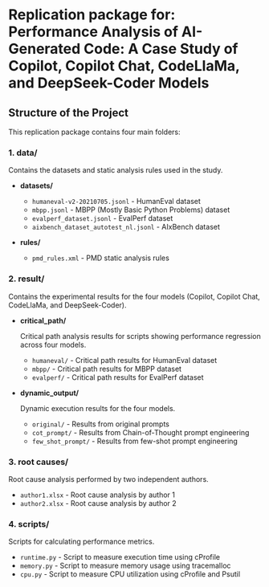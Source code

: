 # Replication package for: Performance Analysis of AI-Generated Code: A Case Study of Copilot, Copilot Chat, CodeLlaMa, and DeepSeek-Coder Models

## Structure of the Project

This replication package contains four main folders:

### 1. **data/**
Contains the datasets and static analysis rules used in the study.

- **datasets/**
  - `humaneval-v2-20210705.jsonl` - HumanEval dataset
  - `mbpp.jsonl` - MBPP (Mostly Basic Python Problems) dataset
  - `evalperf_dataset.jsonl` - EvalPerf dataset
  - `aixbench_dataset_autotest_nl.jsonl` - AIxBench dataset

- **rules/**
  - `pmd_rules.xml` - PMD static analysis rules

### 2. **result/**
Contains the experimental results for the four models (Copilot, Copilot Chat, CodeLlaMa, and DeepSeek-Coder).

- **critical_path/**

  Critical path analysis results for scripts showing performance regression across four models.
  - `humaneval/` - Critical path results for HumanEval dataset
  - `mbpp/` - Critical path results for MBPP dataset
  - `evalperf/` - Critical path results for EvalPerf dataset

- **dynamic_output/**

  Dynamic execution results for the four models.
  - `original/` - Results from original prompts
  - `cot_prompt/` - Results from Chain-of-Thought prompt engineering
  - `few_shot_prompt/` - Results from few-shot prompt engineering

### 3. **root causes/**
Root cause analysis performed by two independent authors.
- `author1.xlsx` - Root cause analysis by author 1
- `author2.xlsx` - Root cause analysis by author 2

### 4. **scripts/**
Scripts for calculating performance metrics.
- `runtime.py` - Script to measure execution time using cProfile
- `memory.py` - Script to measure memory usage using tracemalloc
- `cpu.py` - Script to measure CPU utilization using cProfile and Psutil
